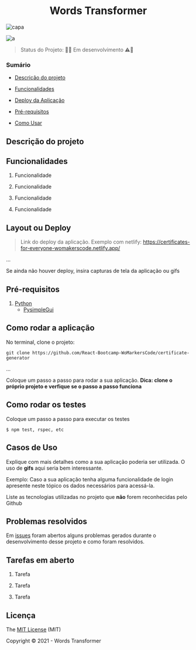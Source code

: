 <h1 align="center">Words Transformer</h1> 

![capa](https://user-images.githubusercontent.com/37752370/147155312-7d0cc3c6-ac87-41e4-b0b6-e2e820e920e1.png)

![a](https://img.shields.io/static/v1?label=python&message=3.8.8&color=blue&style=for-the-badge&logo=JS)


> Status do Projeto: 🚧👷‍ Em desenvolvimento ⚠️🚧 

### Sumário 

- [Descrição do projeto](#descrição-do-projeto)

- [Funcionalidades](#funcionalidades)

- [Deploy da Aplicação](#deploy-da-aplicação-dash)

- [Pré-requisitos](#pré-requisitos)

- [Como Usar](#como-usar)
 


## Descrição do projeto 

<p align="justify">

</p>

## Funcionalidades

1. Funcionalidade

2. Funcionalidade

3. Funcionalidade 

4. Funcionalidade 

## Layout ou Deploy

> Link do deploy da aplicação. Exemplo com netlify: https://certificates-for-everyone-womakerscode.netlify.app/

... 

Se ainda não houver deploy, insira capturas de tela da aplicação ou gifs

## Pré-requisitos

1. [Python](https://www.python.org/downloads/)
	- [PysimpleGui](https://pysimplegui.readthedocs.io/en/latest/)



## Como rodar a aplicação

No terminal, clone o projeto: 

```
git clone https://github.com/React-Bootcamp-WoMarkersCode/certificate-generator
```

... 

Coloque um passo a passo para rodar a sua aplicação. **Dica: clone o próprio projeto e verfique se o passo a passo funciona**

## Como rodar os testes

Coloque um passo a passo para executar os testes

```
$ npm test, rspec, etc 
```

## Casos de Uso

Explique com mais detalhes como a sua aplicação poderia ser utilizada. O uso de **gifs** aqui seria bem interessante. 

Exemplo: Caso a sua aplicação tenha alguma funcionalidade de login apresente neste tópico os dados necessários para acessá-la.




Liste as tecnologias utilizadas no projeto que **não** forem reconhecidas pelo Github 

## Problemas resolvidos

Em [issues]() foram abertos alguns problemas gerados durante o desenvolvimento desse projeto e como foram resolvidos. 

## Tarefas em aberto

1. Tarefa  

2. Tarefa 

3. Tarefa 

## Licença 

The [MIT License]() (MIT)

Copyright © 2021 - Words Transformer

                                                      
